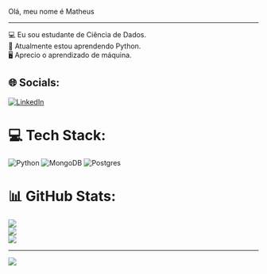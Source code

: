 Olá, meu nome é Matheus<br><hr>
💻 Eu sou estudante de Ciência de Dados.<br>🐍 Atualmente estou aprendendo Python.<br>🖥 Aprecio o aprendizado de máquina.


## 🌐 Socials:
[![LinkedIn](https://img.shields.io/badge/LinkedIn-%230077B5.svg?logo=linkedin&logoColor=white)](https://www.linkedin.com/in/1matheus-marcondes/) 

# 💻 Tech Stack:
![Python](https://img.shields.io/badge/python-3670A0?style=for-the-badge&logo=python&logoColor=ffdd54) ![MongoDB](https://img.shields.io/badge/MongoDB-%234ea94b.svg?style=for-the-badge&logo=mongodb&logoColor=white) ![Postgres](https://img.shields.io/badge/postgres-%23316192.svg?style=for-the-badge&logo=postgresql&logoColor=white)
# 📊 GitHub Stats:
![](https://github-readme-stats.vercel.app/api?username=MatheusMarcondes&theme=slateorange&hide_border=false&include_all_commits=false&count_private=false)<br/>
![](https://github-readme-streak-stats.herokuapp.com/?user=MatheusMarcondes&theme=slateorange&hide_border=false)<br/>
![](https://github-readme-stats.vercel.app/api/top-langs/?username=MatheusMarcondes&theme=slateorange&hide_border=false&include_all_commits=false&count_private=false&layout=compact)

---
[![](https://visitcount.itsvg.in/api?id=MatheusMarcondes&icon=0&color=0)](https://visitcount.itsvg.in)

<!-- Proudly created with GPRM ( https://gprm.itsvg.in ) -->
